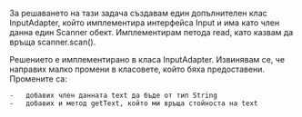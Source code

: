 За решаването на тази задача създавам един допълнителен клас InputAdapter, който имплементира интерфейса Input и има като член даннa един Scanner обект. Имплементирам петода read, като казвам да връща scanner.scan(). 

Решението е имплементирано в класа InputAdapter. Извинявам се, че направих малко промени в класовете, който бяха предоставени.
Промените са:

	-	добавих член данната text да бъде от тип String
	-	добавих и метод getText, който ми връща стойноста на text
 
